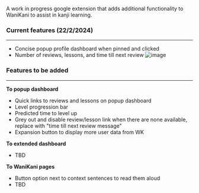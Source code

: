 A work in progress google extension that adds additional functionality to WaniKani to assist in kanji learning.

### Current features (22/2/2024)

------------

- Concise popup profile dashboard when pinned and clicked
- Number of reviews, lessons, and time till next review
![image](https://github.com/danielxt/waniKaniExtension/assets/114246026/3e667a5a-2c06-461a-8cf7-0cc36b0307cf)

### Features to be added
------------
**To popup dashboard**
- Quick links to reviews and lessons on popup dashboard
- Level progression bar
- Predicted time to level up
- Grey out and disable review/lesson link when there are none available, replace with "time till next review message"
- Expansion button to display more user data from WK

**To extended dashboard**
- TBD

**To WaniKani pages**
- Button option next to context sentences to read them aloud 
- TBD

